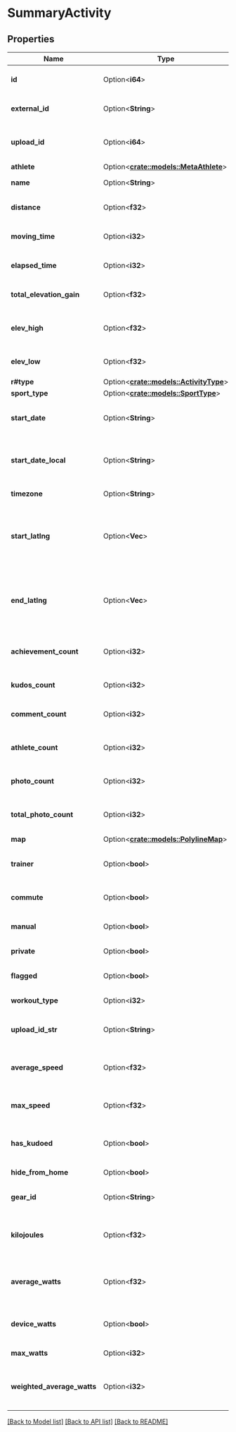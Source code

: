 # SummaryActivity

## Properties

Name | Type | Description | Notes
------------ | ------------- | ------------- | -------------
**id** | Option<**i64**> | The unique identifier of the activity | [optional]
**external_id** | Option<**String**> | The identifier provided at upload time | [optional]
**upload_id** | Option<**i64**> | The identifier of the upload that resulted in this activity | [optional]
**athlete** | Option<[**crate::models::MetaAthlete**](MetaAthlete.md)> |  | [optional]
**name** | Option<**String**> | The name of the activity | [optional]
**distance** | Option<**f32**> | The activity's distance, in meters | [optional]
**moving_time** | Option<**i32**> | The activity's moving time, in seconds | [optional]
**elapsed_time** | Option<**i32**> | The activity's elapsed time, in seconds | [optional]
**total_elevation_gain** | Option<**f32**> | The activity's total elevation gain. | [optional]
**elev_high** | Option<**f32**> | The activity's highest elevation, in meters | [optional]
**elev_low** | Option<**f32**> | The activity's lowest elevation, in meters | [optional]
**r#type** | Option<[**crate::models::ActivityType**](ActivityType.md)> |  | [optional]
**sport_type** | Option<[**crate::models::SportType**](SportType.md)> |  | [optional]
**start_date** | Option<**String**> | The time at which the activity was started. | [optional]
**start_date_local** | Option<**String**> | The time at which the activity was started in the local timezone. | [optional]
**timezone** | Option<**String**> | The timezone of the activity | [optional]
**start_latlng** | Option<**Vec<f32>**> | A pair of latitude/longitude coordinates, represented as an array of 2 floating point numbers. | [optional]
**end_latlng** | Option<**Vec<f32>**> | A pair of latitude/longitude coordinates, represented as an array of 2 floating point numbers. | [optional]
**achievement_count** | Option<**i32**> | The number of achievements gained during this activity | [optional]
**kudos_count** | Option<**i32**> | The number of kudos given for this activity | [optional]
**comment_count** | Option<**i32**> | The number of comments for this activity | [optional]
**athlete_count** | Option<**i32**> | The number of athletes for taking part in a group activity | [optional]
**photo_count** | Option<**i32**> | The number of Instagram photos for this activity | [optional]
**total_photo_count** | Option<**i32**> | The number of Instagram and Strava photos for this activity | [optional]
**map** | Option<[**crate::models::PolylineMap**](PolylineMap.md)> |  | [optional]
**trainer** | Option<**bool**> | Whether this activity was recorded on a training machine | [optional]
**commute** | Option<**bool**> | Whether this activity is a commute | [optional]
**manual** | Option<**bool**> | Whether this activity was created manually | [optional]
**private** | Option<**bool**> | Whether this activity is private | [optional]
**flagged** | Option<**bool**> | Whether this activity is flagged | [optional]
**workout_type** | Option<**i32**> | The activity's workout type | [optional]
**upload_id_str** | Option<**String**> | The unique identifier of the upload in string format | [optional]
**average_speed** | Option<**f32**> | The activity's average speed, in meters per second | [optional]
**max_speed** | Option<**f32**> | The activity's max speed, in meters per second | [optional]
**has_kudoed** | Option<**bool**> | Whether the logged-in athlete has kudoed this activity | [optional]
**hide_from_home** | Option<**bool**> | Whether the activity is muted | [optional]
**gear_id** | Option<**String**> | The id of the gear for the activity | [optional]
**kilojoules** | Option<**f32**> | The total work done in kilojoules during this activity. Rides only | [optional]
**average_watts** | Option<**f32**> | Average power output in watts during this activity. Rides only | [optional]
**device_watts** | Option<**bool**> | Whether the watts are from a power meter, false if estimated | [optional]
**max_watts** | Option<**i32**> | Rides with power meter data only | [optional]
**weighted_average_watts** | Option<**i32**> | Similar to Normalized Power. Rides with power meter data only | [optional]

[[Back to Model list]](../README.md#documentation-for-models) [[Back to API list]](../README.md#documentation-for-api-endpoints) [[Back to README]](../README.md)


